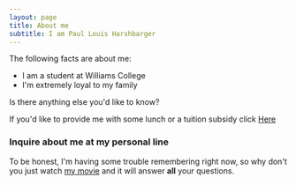 ```yaml
---
layout: page
title: About me
subtitle: I am Paul Louis Harshbarger
---
```


The following facts are about me:

- I am a student at Williams College
- I'm extremely loyal to my family

Is there anything else you'd like to know?

If you'd like to provide me with some lunch or a tuition subsidy click [Here](https://venmo.com/account/sign-in/)


### Inquire about me at my personal line

To be honest, I'm having some trouble remembering right now, so why don't you just watch [my movie](http://en.wikipedia.org/wiki/The_Princess_Bride_%28film%29) and it will answer **all** your questions.
